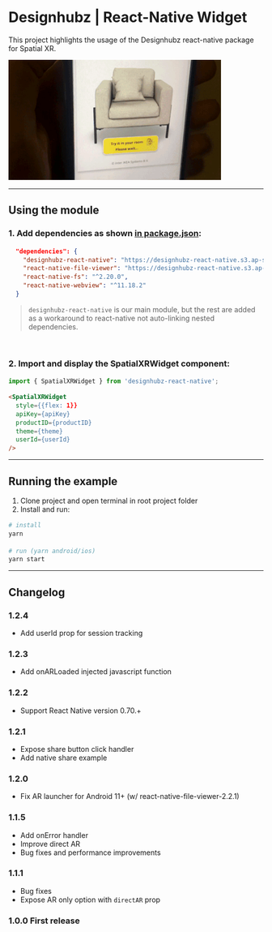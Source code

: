 # Designhubz | React-Native Widget

This project highlights the usage of the Designhubz react-native package for Spatial XR.

![Preview](./graphic.gif)

---

## Using the module

### 1. Add dependencies as shown [in package.json](./package.json#13):
  ``` json
    "dependencies": {
      "designhubz-react-native": "https://designhubz-react-native.s3.ap-south-1.amazonaws.com/designhubz-react-native-1.2.4.tgz",
      "react-native-file-viewer": "https://designhubz-react-native.s3.ap-south-1.amazonaws.com/react-native-file-viewer-2.2.1.tgz",
      "react-native-fs": "^2.20.0",
      "react-native-webview": "^11.18.2"
    }
  ```
> `designhubz-react-native` is our main module, but the rest are added as a workaround to react-native not auto-linking nested dependencies.

<br>

### 2. Import and display the SpatialXRWidget component:
``` js
import { SpatialXRWidget } from 'designhubz-react-native';
```
``` html
<SpatialXRWidget
  style={{flex: 1}}
  apiKey={apiKey}
  productID={productID}
  theme={theme}
  userId={userId}
/>
```
---

## Running the example

1. Clone project and open terminal in root project folder
2. Install and run:
```bash
# install
yarn

# run (yarn android/ios)
yarn start
```

---

## Changelog

### 1.2.4
- Add userId prop for session tracking

### 1.2.3
- Add onARLoaded injected javascript function

### 1.2.2
- Support React Native version 0.70.+

### 1.2.1
- Expose share button click handler
- Add native share example

### 1.2.0
- Fix AR launcher for Android 11+ (w/ react-native-file-viewer-2.2.1)

### 1.1.5
- Add onError handler
- Improve direct AR
- Bug fixes and performance improvements

### 1.1.1
- Bug fixes
- Expose AR only option with `directAR` prop

### 1.0.0 First release
